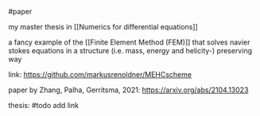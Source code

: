 #paper 


my master thesis in [[Numerics for differential equations]]

a fancy example of the [[Finite Element Method (FEM)]]
that solves navier stokes equations in a structure (i.e. mass, energy and helicity-) preserving way

link:
https://github.com/markusrenoldner/MEHCscheme

paper by Zhang, Palha, Gerritsma, 2021:
https://arxiv.org/abs/2104.13023

thesis:
#todo add link